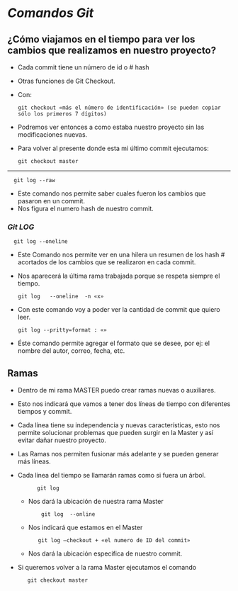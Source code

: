 # ***Comandos Git***
## **¿Cómo viajamos en el tiempo para ver los cambios que realizamos en nuestro proyecto?**

- Cada commit tiene un número de id o # hash
- Otras funciones de Git Checkout.
- Con:

      git checkout «más el número de identificación» (se pueden copiar sólo los primeros 7 dígitos)

- Podremos ver entonces a como estaba nuestro proyecto sin las modificaciones nuevas.
- Para volver al presente donde esta mi último commit ejecutamos:

      git checkout master

-----

      git log --raw
- Este comando nos permite saber cuales fueron los cambios que pasaron en un commit.
- Nos figura el numero hash de nuestro commit.

### *Git LOG*

      git log --oneline
- Este Comando nos permite ver en una hilera un resumen de los hash # acortados de los cambios que se realizaron en cada commit.
- Nos aparecerá la última rama trabajada porque se respeta siempre el tiempo.

      git log   --oneline  -n «x»
- Con este comando voy a poder ver la cantidad de commit que quiero leer.

      git log --pritty=format : «»
- Éste comando permite agregar el formato que se desee, por ej: el nombre del autor, correo, fecha, etc.

## **Ramas**
- Dentro de mi rama MASTER puedo crear ramas nuevas o auxiliares.
- Esto nos indicará que vamos a tener dos líneas de tiempo con diferentes tiempos y commit.
- Cada línea tiene su independencia y nuevas características, esto nos permite solucionar problemas que pueden surgir en la Master y así evitar dañar nuestro proyecto.
- Las Ramas nos permiten fusionar más adelante y se pueden generar más líneas.
- Cada línea del tiempo se llamarán ramas como si fuera un árbol.

            git log
  - Nos dará la ubicación de nuestra rama Master

            git log  --online
    
   - Nos indicará que estamos en el Master

            git log –checkout + «el numero de ID del commit» 

    - Nos dará la ubicación especifica de nuestro commit.

- Si queremos volver a la rama Master ejecutamos el comando

         git checkout master
